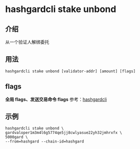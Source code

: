 # hashgardcli stake unbond

## 介绍

从一个验证人解绑委托

## 用法

```
hashgardcli stake unbond [validator-addr] [amount] [flags]
```

## flags

**全局 flags、发送交易命令 flags** 参考：[hashgardcli](../README.md)

## 示例

```shell
hashgardcli stake unbond \
gardvaloper1m3m4l6g5774qe5jj8cwlyasue22yh32jmhrxfx \
5000gard \
--from=hashgard --chain-id=hashgard
```
